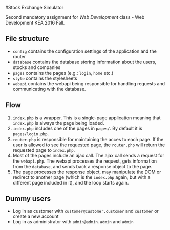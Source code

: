 #Stock Exchange Simulator

Second mandatory assignment for *Web Development* class - Web Development KEA 2016 Fall.

## File structure

  - `config` contains the configuration settings of the application and the router
  - `database` contains the database storing information about the users, stocks and companies
  - `pages` contains the pages (e.g.: `login`, `home` etc.)
  - `style` contains the stylesheets
  - `webapi` contains the webapi being responsible for handling requests and communicating with the database. 

## Flow

  1. `index.php` is a wrapper. This is a single-page application meaning that `index.php` is always the page being loaded.
  2. `index.php` includes one of the pages in `pages/`. By default it is `pages/login.php`.
  3. `router.php` is responsible for maintaining the acces to each page. If the user is allowed to see the requested page, the `router.php` will return the requested page to `index.php`. 
  4. Most of the pages include an ajax call. The ajax call sends a request for the `webapi.php`. The webapi processes the request, gets information from the `database`, and sends back a response object to the page. 
  5. The page processes the response object, may manipulate the DOM or redirect to another page (which is the `index.php` again, but with a different page included in it), and the loop starts again.

## Dummy users

  - Log in as customer with `customer@customer.customer` and `customer` or create a new account
  - Log in as administrator with `admin@admin.admin` and `admin`